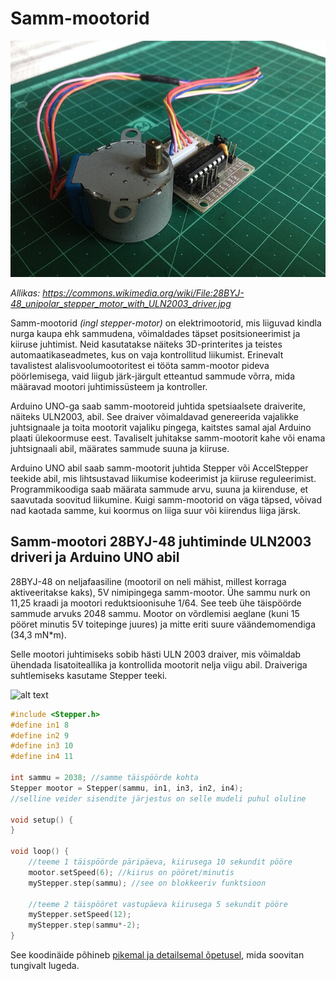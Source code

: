 # Samm-mootorid
![alt text](meedia/sammmootor.jpg)

*Allikas: https://commons.wikimedia.org/wiki/File:28BYJ-48_unipolar_stepper_motor_with_ULN2003_driver.jpg*

Samm-mootorid *(ingl stepper-motor)* on elektrimootorid, mis liiguvad kindla nurga kaupa ehk sammudena, võimaldades täpset positsioneerimist ja kiiruse juhtimist. Neid kasutatakse näiteks 3D-printerites ja teistes automaatikaseadmetes, kus on vaja kontrollitud liikumist. Erinevalt tavalistest alalisvoolumootoritest ei tööta samm-mootor pideva pöörlemisega, vaid liigub järk-järgult etteantud sammude võrra, mida määravad mootori juhtimissüsteem ja kontroller.

Arduino UNO-ga saab samm-mootoreid juhtida spetsiaalsete draiverite, näiteks ULN2003, abil. See draiver võimaldavad genereerida vajalikke juhtsignaale ja toita mootorit vajaliku pingega, kaitstes samal ajal Arduino plaati ülekoormuse eest. Tavaliselt juhitakse samm-mootorit kahe või enama juhtsignaali abil, määrates sammude suuna ja kiiruse.

Arduino UNO abil saab samm-mootorit juhtida Stepper või AccelStepper teekide abil, mis lihtsustavad liikumise kodeerimist ja kiiruse reguleerimist. Programmikoodiga saab määrata sammude arvu, suuna ja kiirenduse, et saavutada soovitud liikumine. Kuigi samm-mootorid on väga täpsed, võivad nad kaotada samme, kui koormus on liiga suur või kiirendus liiga järsk.

## Samm-mootori 28BYJ-48 juhtiminde ULN2003 driveri ja Arduino UNO abil

28BYJ-48 on neljafaasiline (mootoril on neli mähist, millest korraga aktiveeritakse kaks), 5V nimipingega samm-mootor. Ühe sammu nurk on 11,25 kraadi ja mootori reduktsioonisuhe 1/64. See teeb ühe täispöörde sammude arvuks 2048 sammu. Mootor on võrdlemisi aeglane (kuni 15 pööret minutis 5V toitepinge juures) ja mitte eriti suure väändemomendiga (34,3 mN*m).

Selle mootori juhtimiseks sobib hästi ULN 2003 draiver, mis võimaldab ühendada lisatoiteallika ja kontrollida mootorit nelja viigu abil.
Draiveriga suhtlemiseks kasutame Stepper teeki.

![alt text](meedia/stepper_näide.png)

~~~cpp
#include <Stepper.h>
#define in1 8
#define in2 9
#define in3 10
#define in4 11

int sammu = 2038; //samme täispöörde kohta
Stepper mootor = Stepper(sammu, in1, in3, in2, in4);
//selline veider sisendite järjestus on selle mudeli puhul oluline

void setup() {
}

void loop() {
	//teeme 1 täispöörde päripäeva, kiirusega 10 sekundit pööre 
	mootor.setSpeed(6); //kiirus on pööret/minutis
	myStepper.step(sammu); //see on blokkeeriv funktsioon
	
	//teeme 2 täispööret vastupäeva kiirusega 5 sekundit pööre
	myStepper.setSpeed(12);
	myStepper.step(sammu*-2);
}
~~~~

See koodinäide põhineb [pikemal ja detailsemal õpetusel](https://lastminuteengineers.com/28byj48-stepper-motor-arduino-tutorial/), mida soovitan tungivalt lugeda.